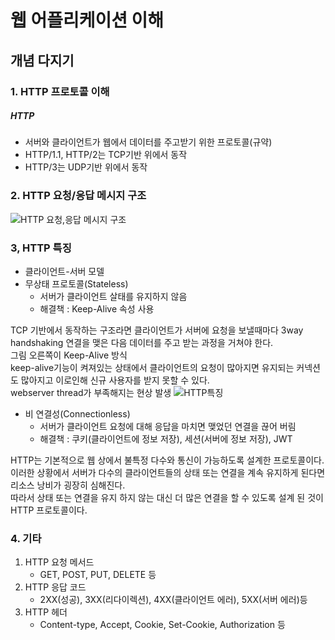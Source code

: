 # 웹 어플리케이션 이해
## 개념 다지기
### 1. HTTP 프로토콜 이해
##### HTTP
* 서버와 클라이언트가 웹에서 데이터를 주고받기 위한 프로토콜(규약)
* HTTP/1.1, HTTP/2는 TCP기반 위에서 동작
* HTTP/3는 UDP기반 위에서 동작
### 2. HTTP 요청/응답 메시지 구조
![HTTP 요청,응답 메시지 구조](https://user-images.githubusercontent.com/75296934/226777361-563971bb-6202-4daf-a75c-1992d5806e2d.PNG)
### 3, HTTP 특징
* 클라이언트-서버 모델
* 무상태 프로토콜(Stateless)
  * 서버가 클라이언트 살태를 유지하지 않음
  * 해결책 : Keep-Alive 속성 사용

TCP 기반에서 동작하는 구조라면 클라이언트가 서버에 요청을 보낼때마다 3way handshaking 연결을 맺은 다음 데이터를 주고 받는 과정을 거쳐야 한다.  
그림 오른쪽이 Keep-Alive 방식  
keep-alive기능이 켜져있는 상태에서 클라이언트의 요청이 많아지면 유지되는 커넥션도 많아지고 이로인해 신규 사용자를 받지 못할 수 있다.  
webserver thread가 부족해지는 현상 발생 
![HTTP특징](https://user-images.githubusercontent.com/75296934/226780443-e88ba9d6-6e6f-4c58-874b-7bff9c56d901.PNG)
* 비 연결성(Connectionless)
  * 서버가 클라이언트 요청에 대해 응답을 마치면 맺었던 연결을 끊어 버림
  * 해결책 : 쿠키(클라이언트에 정보 저장), 세션(서버에 정보 저장), JWT

HTTP는 기본적으로 웹 상에서 불특정 다수와 통신이 가능하도록 설계한 프로토콜이다.  
이러한 상황에서 서버가 다수의 클라이언트들의 상태 또는 연결을 계속 유지하게 된다면 리소스 낭비가 굉장히 심해진다.  
따라서 상태 또는 연결을 유지 하지 않는 대신 더 많은 연결을 할 수 있도록 설계 된 것이 HTTP 프로토콜이다.
### 4. 기타
1. HTTP 요청 메서드
   * GET, POST, PUT, DELETE 등
2. HTTP 응답 코드
   * 2XX(성공), 3XX(리다이렉션), 4XX(클라이언트 에러), 5XX(서버 에러)등
3. HTTP 헤더
   * Content-type, Accept, Cookie, Set-Cookie, Authorization 등


